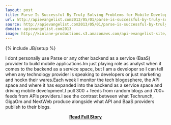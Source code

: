```yaml
---
layout: post
title: Parse Is Successful By Truly Solving Problems for Mobile Developers
url: http://apievangelist.com2013/05/01/parse-is-successful-by-truly-solving-problems-for-mobile-developers/
source: http://apievangelist.com2013/05/01/parse-is-successful-by-truly-solving-problems-for-mobile-developers/
domain: apievangelist.com2013
image: http://kinlane-productions.s3.amazonaws.com/api-evangelist-site/blog/parse-cloud.png
---
```

{% include JB/setup %}<p>I dont personally use Parse or any other backend as a service (BaaS) provider to build mobile applications.Im just playing role as analyst when it comes to the backend as a service space, but I am a developer so I can tell when any technology provider is speaking to developers or just marketing and hockn their wares.Each week I monitor the tech blogosphere, the API space and where it has expanded into the backend as a service space and driving mobile development.I pull 300 + feeds from random blogs and 700+ feeds from APIs providers.I see the contrast between what Techrunch, GigaOm and NextWeb produce alongside what API and BaaS providers publish to their blogs.</p>
<center><p><a href="http://apievangelist.com2013/05/01/parse-is-successful-by-truly-solving-problems-for-mobile-developers/" style='padding:25px; font-sze:18px; font-weight: bold;'>Read Full Story</a></p></center>
